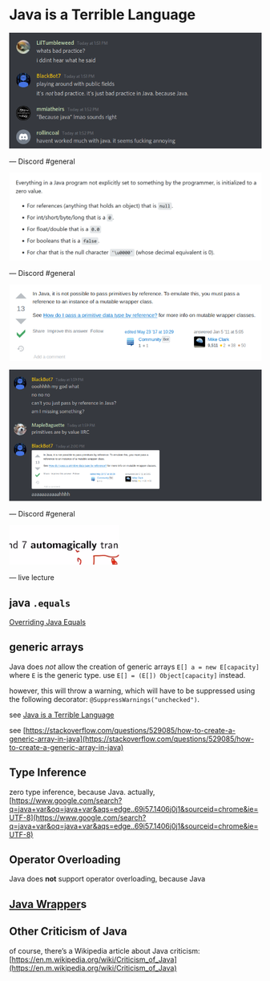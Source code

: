 # Java is a Terrible Language

![](2022-02-26-01-29-58.png)

&mdash; Discord #general

![](2022-02-26-01-30-07.png)

&mdash; Discord #general

![](2022-02-26-01-30-13.png)

![](2022-02-26-01-34-54.png)

&mdash; Discord #general

![](2022-02-26-01-35-03.png)

&mdash; live lecture

## java `.equals`

[Overriding Java Equals](Overriding%206431b.md)

## generic arrays

Java does _not_ allow the creation of generic arrays `E[] a = new E[capacity]` where `E` is the generic type. use `E[] = (E[]) Object[capacity]` instead.

however, this will throw a warning, which will have to be suppressed using the following decorator: `@SuppressWarnings("unchecked")`.

see [Java is a Terrible Language](Java%20is%20a%20%209834e.md)

see [https://stackoverflow.com/questions/529085/how-to-create-a-generic-array-in-java](https://stackoverflow.com/questions/529085/how-to-create-a-generic-array-in-java)

## Type Inference

zero type inference, because Java. actually, [https://www.google.com/search?q=java+var&oq=java+var&aqs=edge..69i57.1406j0j1&sourceid=chrome&ie=UTF-8](https://www.google.com/search?q=java+var&oq=java+var&aqs=edge..69i57.1406j0j1&sourceid=chrome&ie=UTF-8)

## Operator Overloading

Java does **not** support operator overloading, because Java

## [Java Wrapper](Java%20Wrapp%2092b0e.md)s

## Other Criticism of Java

of course, there’s a Wikipedia article about Java criticism: [https://en.m.wikipedia.org/wiki/Criticism_of_Java](https://en.m.wikipedia.org/wiki/Criticism_of_Java)
